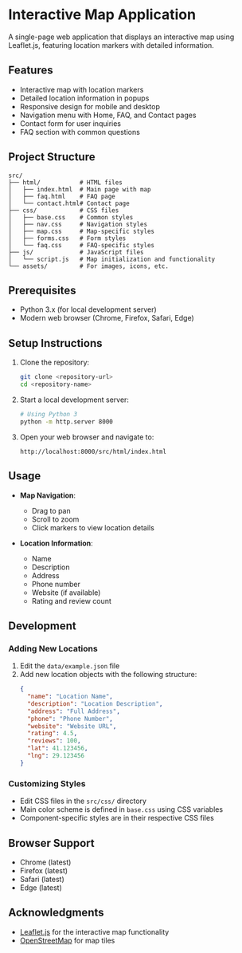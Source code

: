 # Interactive Map Application

A single-page web application that displays an interactive map using Leaflet.js, featuring location markers with detailed information.

## Features

- Interactive map with location markers
- Detailed location information in popups
- Responsive design for mobile and desktop
- Navigation menu with Home, FAQ, and Contact pages
- Contact form for user inquiries
- FAQ section with common questions

## Project Structure

```
src/
├── html/           # HTML files
│   ├── index.html  # Main page with map
│   ├── faq.html    # FAQ page
│   └── contact.html# Contact page
├── css/            # CSS files
│   ├── base.css    # Common styles
│   ├── nav.css     # Navigation styles
│   ├── map.css     # Map-specific styles
│   ├── forms.css   # Form styles
│   └── faq.css     # FAQ-specific styles
├── js/             # JavaScript files
│   └── script.js   # Map initialization and functionality
└── assets/         # For images, icons, etc.
```

## Prerequisites

- Python 3.x (for local development server)
- Modern web browser (Chrome, Firefox, Safari, Edge)

## Setup Instructions

1. Clone the repository:
   ```bash
   git clone <repository-url>
   cd <repository-name>
   ```

2. Start a local development server:
   ```bash
   # Using Python 3
   python -m http.server 8000
   ```

3. Open your web browser and navigate to:
   ```
   http://localhost:8000/src/html/index.html
   ```

## Usage

- **Map Navigation**:
  - Drag to pan
  - Scroll to zoom
  - Click markers to view location details

- **Location Information**:
  - Name
  - Description
  - Address
  - Phone number
  - Website (if available)
  - Rating and review count

## Development

### Adding New Locations

1. Edit the `data/example.json` file
2. Add new location objects with the following structure:
   ```json
   {
     "name": "Location Name",
     "description": "Location Description",
     "address": "Full Address",
     "phone": "Phone Number",
     "website": "Website URL",
     "rating": 4.5,
     "reviews": 100,
     "lat": 41.123456,
     "lng": 29.123456
   }
   ```

### Customizing Styles

- Edit CSS files in the `src/css/` directory
- Main color scheme is defined in `base.css` using CSS variables
- Component-specific styles are in their respective CSS files

## Browser Support

- Chrome (latest)
- Firefox (latest)
- Safari (latest)
- Edge (latest)

## Acknowledgments

- [Leaflet.js](https://leafletjs.com/) for the interactive map functionality
- [OpenStreetMap](https://www.openstreetmap.org/) for map tiles 